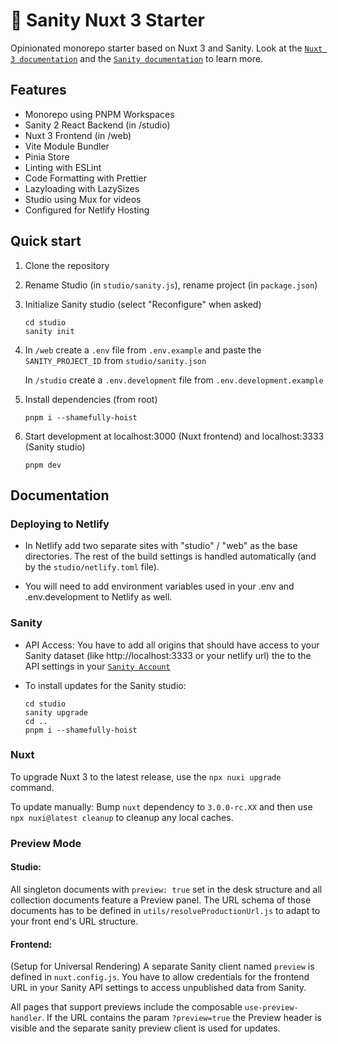 # 🍿 Sanity Nuxt 3 Starter

Opinionated monorepo starter based on Nuxt 3 and Sanity. Look at the [`Nuxt 3 documentation`](https://nuxt.com/docs/getting-started/introduction) and the [`Sanity documentation`](https://www.sanity.io/docs/overview-introduction) to learn more.

## Features

-   Monorepo using PNPM Workspaces
-   Sanity 2 React Backend (in /studio)
-   Nuxt 3 Frontend (in /web)
-   Vite Module Bundler
-   Pinia Store
-   Linting with ESLint
-   Code Formatting with Prettier
-   Lazyloading with LazySizes
-   Studio using Mux for videos
-   Configured for Netlify Hosting

## Quick start

1. Clone the repository

2. Rename Studio (in `studio/sanity.js`), rename project (in `package.json`)

3. Initialize Sanity studio (select "Reconfigure" when asked)

    ```
    cd studio
    sanity init
    ```

4. In `/web` create a `.env` file from `.env.example` and paste the `SANITY_PROJECT_ID` from `studio/sanity.json`

    In `/studio` create a `.env.development` file from `.env.development.example`

5. Install dependencies (from root)

    ```
    pnpm i --shamefully-hoist
    ```

6. Start development at localhost:3000 (Nuxt frontend) and localhost:3333 (Sanity studio)

    ```
    pnpm dev
    ```

## Documentation

### Deploying to Netlify

-   In Netlify add two separate sites with "studio" / "web" as the base directories. The rest of the build settings is handled automatically (and by the `studio/netlify.toml` file).

-   You will need to add environment variables used in your .env and .env.development to Netlify as well.

### Sanity

-   API Access: You have to add all origins that should have access to your Sanity dataset (like http://localhost:3333 or your netlify url) the to the API settings in your [`Sanity Account`](https://manage.sanity.io)

-   To install updates for the Sanity studio:

    ```
    cd studio
    sanity upgrade
    cd ..
    pnpm i --shamefully-hoist
    ```

### Nuxt

To upgrade Nuxt 3 to the latest release, use the `npx nuxi upgrade` command.

To update manually: Bump `nuxt` dependency to `3.0.0-rc.XX` and then use `npx nuxi@latest cleanup` to cleanup any local caches.

### Preview Mode

#### Studio:

All singleton documents with `preview: true` set in the desk structure and all collection documents feature a Preview panel. The URL schema of those documents has to be defined in `utils/resolveProductionUrl.js` to adapt to your front end's URL structure.

#### Frontend:

(Setup for Universal Rendering) A separate Sanity client named `preview` is defined in `nuxt.config.js`. You have to allow credentials for the frontend URL in your Sanity API settings to access unpublished data from Sanity.

All pages that support previews include the composable `use-preview-handler`. If the URL contains the param `?preview=true` the Preview header is visible and the separate sanity preview client is used for updates.
